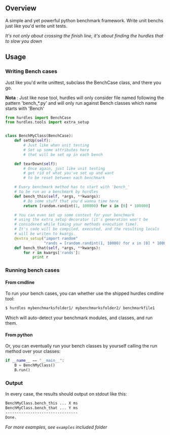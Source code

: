 ## Overview

A simple and yet powerful python benchmark framework. Write unit benchs just like you'd write unit tests.

*It's not only about crossing the finish line, it's about finding the hurdles that to slow you down*

## Usage


### Writing Bench cases

Just like you'd write unittest, subclass the BenchCase class, and there you go.

**Nota** : Just like nose tool, hurdles will only consider file named following the pattern 'bench_*.py'
and will only run against Bench classes which name starts with 'Bench'


```python
from hurdles import BenchCase
from hurdles.tools import extra_setup


class BenchMyClass(BenchCase):
    def setUp(self):
        # Just like when unit testing
        # Set up some attributes here
        # that will be set up in each bench

    def tearDown(self):
        # Once again, just like unit testing
        # get rid of what you've set up and want
        # to be reset between each benchmark

    # Every benchmark method has to start with 'bench_'
    # to be run as a benchmark by hurdles
    def bench_this(self, *args, **kwargs):
        # Do some stuff that you'd wanna time here
        return [random.randint(1, 100000) for x in [0] * 100000]

    # You can even set up some context for your benchmark
    # using the extra_setup decorator (it's generation won't be
    # considered while timing your methods execution time).
    # It's code will be compiled, executed, and the resulting locals
    # will be writen to kwargs.
    @extra_setup("import random"
                 "rands = [random.randint(1, 10000) for x in [0] * 10000]")
    def bench_that(self, *args, **kwargs):
        for r in kwargs['rands']:
            print r
```

### Running bench cases

#### From cmdline

To run your bench cases, you can whether use the shipped hurdles cmdline tool:

```bash
$ hurdles mybenchmarksfolder1/ mybenchmarksfolder2/ benchmarkfile1
```

Which will auto-detect your benchmark modules, and classes, and run them. 

#### From python

Or, you can eventually run your bench classes by yourself calling the run method over your classes:

```python
if __name__ == "__main__":
    B = BenchMyClass()
    B.run()
```

### Output

In every case, the results should output on stdout like this:

```bash
BenchMyClass.bench_this ... X ms
BenchMyClass.bench_that ... Y ms
--------------------------------
Done.
```

*For more examples, see `examples` included folder*